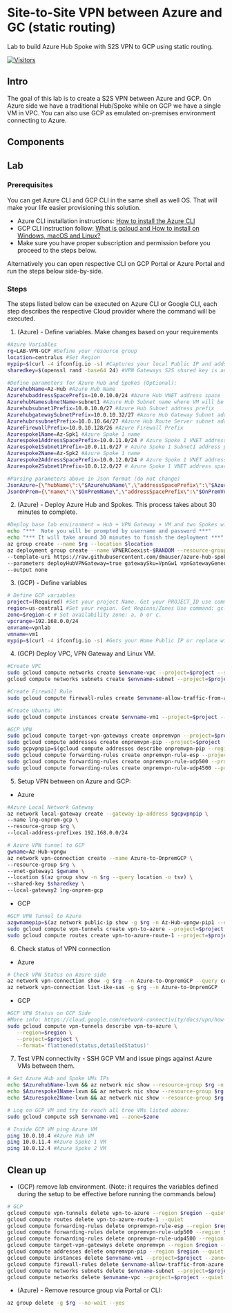 # Site-to-Site VPN between Azure and GC (static routing)

Lab to build Azure Hub Spoke with S2S VPN to GCP using static routing.

[![Visitors](https://api.visitorbadge.io/api/visitors?path=https%3A%2F%2Fgithub.com%2Fdmauser%2Fopnazure&countColor=%23263759)](https://visitorbadge.io/status?path=https%3A%2F%2Fgithub.com%2Fdmauser%2Fopnazure)

## Intro

The goal of this lab is to create a S2S VPN between Azure and GCP.
On Azure side we have a traditional Hub/Spoke while on GCP we have a single VM in VPC.
You can also use GCP as emulated on-premises environment connecting to Azure.

## Components

## Lab

### Prerequisites

You can get Azure CLI and GCP CLI in the same shell as well OS. That will make your life easier provisioning this solution.

- Azure CLI installation instructions: [How to install the Azure CLI](https://docs.microsoft.com/en-us/cli/azure/install-azure-cli?view=azure-cli-latest)
- GCP CLI instruction follow: [What is gcloud and How to install on Windows, macOS and Linux?](https://geekflare.com/gcloud-installation-guide/)
- Make sure you have proper subscription and permission before you proceed to the steps below.

Alternatively you can open respective CLI on GCP Portal or Azure Portal and run the steps below side-by-side.

### Steps

The steps listed below can be executed on Azure CLI or Google CLI, each step describes the respective Cloud provider where the command will be executed.

1) (Azure) - Define variables. Make changes based on your requirements

```bash
#Azure Variables
rg=LAB-VPN-GCP #Define your resource group
location=centralus #Set Region
mypip=$(curl -4 ifconfig.io -s) #Captures your local Public IP and adds it to NSG to restrict access to SSH only for your Public IP.
sharedkey=$(openssl rand -base64 24) #VPN Gateways S2S shared key is automatically generated. This works on Linux only.

#Define parameters for Azure Hub and Spokes (Optional):
AzurehubName=Az-Hub #Azure Hub Name
AzurehubaddressSpacePrefix=10.0.10.0/24 #Azure Hub VNET address space
AzurehubNamesubnetName=subnet1 #Azure Hub Subnet name where VM will be provisioned
Azurehubsubnet1Prefix=10.0.10.0/27 #Azure Hub Subnet address prefix
AzurehubgatewaySubnetPrefix=10.0.10.32/27 #Azure Hub Gateway Subnet address prefix
AzurehubrssubnetPrefix=10.0.10.64/27 #Azure Hub Route Server subnet address prefix
AzureFirewallPrefix=10.0.10.128/26 #Azure Firewall Prefix
Azurespoke1Name=Az-Spk1 #Azure Spoke 1 name
Azurespoke1AddressSpacePrefix=10.0.11.0/24 # Azure Spoke 1 VNET address space
Azurespoke1Subnet1Prefix=10.0.11.0/27 # Azure Spoke 1 Subnet1 address prefix
Azurespoke2Name=Az-Spk2 #Azure Spoke 1 name
Azurespoke2AddressSpacePrefix=10.0.12.0/24 # Azure Spoke 1 VNET address space
Azurespoke2Subnet1Prefix=10.0.12.0/27 # Azure Spoke 1 VNET address space

#Parsing parameters above in Json format (do not change)
JsonAzure={\"hubName\":\"$AzurehubName\",\"addressSpacePrefix\":\"$AzurehubaddressSpacePrefix\",\"subnetName\":\"$AzurehubNamesubnetName\",\"subnet1Prefix\":\"$Azurehubsubnet1Prefix\",\"AzureFirewallPrefix\":\"$AzureFirewallPrefix\",\"gatewaySubnetPrefix\":\"$AzurehubgatewaySubnetPrefix\",\"rssubnetPrefix\":\"$AzurehubrssubnetPrefix\",\"spoke1Name\":\"$Azurespoke1Name\",\"spoke1AddressSpacePrefix\":\"$Azurespoke1AddressSpacePrefix\",\"spoke1Subnet1Prefix\":\"$Azurespoke1Subnet1Prefix\",\"spoke2Name\":\"$Azurespoke2Name\",\"spoke2AddressSpacePrefix\":\"$Azurespoke2AddressSpacePrefix\",\"spoke2Subnet1Prefix\":\"$Azurespoke2Subnet1Prefix\"}
JsonOnPrem={\"name\":\"$OnPremName\",\"addressSpacePrefix\":\"$OnPremVnetAddressSpace\",\"subnet1Prefix\":\"$OnPremSubnet1prefix\",\"gatewaySubnetPrefix\":\"$OnPremgatewaySubnetPrefix\",\"asn\":\"$OnPremgatewayASN\"}
```

2) (Azure) - Deploy Azure Hub and Spokes. This process takes about 30 minutes to complete.

```bash
#Deploy base lab environment = Hub + VPN Gateway + VM and two Spokes with one VM on each.
echo "***  Note you will be prompted by username and password ***"
echo "*** It will take around 30 minutes to finish the deployment ***"
az group create --name $rg --location $location
az deployment group create --name VPNERCoexist-$RANDOM --resource-group $rg \
--template-uri https://raw.githubusercontent.com/dmauser/azure-hub-spoke-base-lab/main/azuredeploy.json \
--parameters deployHubVPNGateway=true gatewaySku=VpnGw1 vpnGatewayGeneration=Generation1 Restrict_SSH_VM_AccessByPublicIP=$mypip sharedKey=$sharedkey deployHubERGateway=false Onprem=$JsonOnPrem Azure=$JsonAzure \
--output none
```

3) (GCP) - Define variables

```bash
# Define GCP variables
project=(Required) #Set your project Name. Get your PROJECT_ID use command: gcloud projects list 
region=us-central1 #Set your region. Get Regions/Zones Use command: gcloud compute zones list
zone=$region-c # Set availability zone: a, b or c.
vpcrange=192.168.0.0/24
envname=vpnlab
vmname=vm1
mypip=$(curl -4 ifconfig.io -s) #Gets your Home Public IP or replace with that information. It will add it to the Firewall Rule.
```

4) (GCP) Deploy VPC, VPN Gateway and Linux VM.

```bash
#Create VPC
sudo gcloud compute networks create $envname-vpc --project=$project --subnet-mode=custom --mtu=1460 --bgp-routing-mode=regional
gcloud compute networks subnets create $envname-subnet --project=$project --range=$vpcrange --network=$envname-vpc --region=$region

#Create Firewall Rule
sudo gcloud compute firewall-rules create $envname-allow-traffic-from-azure --network $envname-vpc --allow tcp,udp,icmp --source-ranges 192.168.0.0/16,10.0.0.0/8,172.16.0.0/16,35.235.240.0/20,$mypip/32

#Create Ubuntu VM:
sudo gcloud compute instances create $envname-vm1 --project=$project --zone=$zone --machine-type=f1-micro --network-interface=subnet=$envname-subnet,network-tier=PREMIUM --image=ubuntu-1804-bionic-v20210817 --image-project=ubuntu-os-cloud --boot-disk-size=10GB --boot-disk-type=pd-balanced --boot-disk-device-name=$envname-vm1 

#GCP VPN
sudo gcloud compute target-vpn-gateways create onpremvpn --project=$project --region=$region --network=$envname-vpc 
sudo gcloud compute addresses create onpremvpn-pip --project=$project --region=$region
sudo gcpvpnpip=$(gcloud compute addresses describe onpremvpn-pip --region=$region --project=$project --format='value(address)')
sudo gcloud compute forwarding-rules create onpremvpn-rule-esp --project=$project --region=$region --address=$gcpvpnpip --ip-protocol=ESP --target-vpn-gateway=onpremvpn 
sudo gcloud compute forwarding-rules create onpremvpn-rule-udp500 --project=$project --region=$region --address=$gcpvpnpip --ip-protocol=UDP --ports=500 --target-vpn-gateway=onpremvpn 
sudo gcloud compute forwarding-rules create onpremvpn-rule-udp4500 --project=$project --region=$region --address=$gcpvpnpip --ip-protocol=UDP --ports=4500 --target-vpn-gateway=onpremvpn
```

5) Setup VPN between on Azure and GCP:

- Azure

```bash
#Azure Local Network Gateway
az network local-gateway create --gateway-ip-address $gcpvpnpip \
--name lng-onprem-gcp \
--resource-group $rg \
--local-address-prefixes 192.168.0.0/24

# Azure VPN tunnel to GCP
gwname=Az-Hub-vpngw
az network vpn-connection create --name Azure-to-OnpremGCP \
--resource-group $rg \
--vnet-gateway1 $gwname \
--location $(az group show -n $rg --query location -o tsv) \
--shared-key $sharedkey \
--local-gateway2 lng-onprem-gcp
```

- GCP

```bash
#GCP VPN Tunnel to Azure
azgwnamepip=$(az network public-ip show -g $rg -n Az-Hub-vpngw-pip1 --query ipAddress -o tsv)
sudo gcloud compute vpn-tunnels create vpn-to-azure --project=$project --region=$region --peer-address=$azgwnamepip --shared-secret=$sharedkey --ike-version=2 --local-traffic-selector=0.0.0.0/0 --remote-traffic-selector=0.0.0.0/0 --target-vpn-gateway=onpremvpn 
sudo gcloud compute routes create vpn-to-azure-route-1 --project=$project --network=$envname-vpc --priority=1000 --destination-range=10.0.0.0/8 --next-hop-vpn-tunnel=vpn-to-azure --next-hop-vpn-tunnel-region=$region
```

6) Check status of VPN connection

- Azure

```bash
# Check VPN Status on Azure side
az network vpn-connection show -g $rg --n Azure-to-OnpremGCP --query connectionStatus -o tsv
az network vpn-connection list-ike-sas -g $rg --n Azure-to-OnpremGCP
```

- GCP 

```bash
#GCP VPN Status on GCP Side
#More info: https://cloud.google.com/network-connectivity/docs/vpn/how-to/checking-vpn-status
sudo gcloud compute vpn-tunnels describe vpn-to-azure \
   --region=$region \
   --project=$project \
   --format='flattened(status,detailedStatus)'
```

7) Test VPN connectivity - SSH GCP VM and issue pings against Azure VMs between them.

```bash
# Get Azure Hub and Spoke VMs IPs 
echo $AzurehubName-lxvm && az network nic show --resource-group $rg -n $AzurehubName-lxvm-nic --query "ipConfigurations[].privateIpAddress" -o tsv &&
echo $Azurespoke1Name-lxvm && az network nic show --resource-group $rg -n $Azurespoke1Name-lxvm-nic --query "ipConfigurations[].privateIpAddress" -o tsv &&
echo $Azurespoke2Name-lxvm && az network nic show --resource-group $rg -n $Azurespoke2Name-lxvm-nic --query "ipConfigurations[].privateIpAddress" -o tsv

# Log on GCP VM and try to reach all tree VMs listed above:
sudo gcloud compute ssh $envname-vm1 --zone=$zone

# Inside GCP VM ping Azure VM
ping 10.0.10.4 #Azure Hub VM
ping 10.0.11.4 #Azure Spoke 1 VM
ping 10.0.12.4 #Azure Spoke 2 VM
```
## Clean up

- (GCP) remove lab environment. 
(Note: it requires the variables defined during the setup to be effective before running the commands below)

```bash
# GCP
gcloud compute vpn-tunnels delete vpn-to-azure --region $region --quiet
gcloud compute routes delete vpn-to-azure-route-1 --quiet
gcloud compute forwarding-rules delete onpremvpn-rule-esp --region $region --quiet
gcloud compute forwarding-rules delete onpremvpn-rule-udp500 --region $region --quiet
gcloud compute forwarding-rules delete onpremvpn-rule-udp4500 --region $region --quiet
gcloud compute target-vpn-gateways delete onpremvpn --region $region --quiet
gcloud compute addresses delete onpremvpn-pip --region $region --quiet
gcloud compute instances delete $envname-vm1 --project=$project --zone=$zone --quiet
gcloud compute firewall-rules delete $envname-allow-traffic-from-azure --quiet
gcloud compute networks subnets delete $envname-subnet --project=$project --region=$region --quiet
gcloud compute networks delete $envname-vpc --project=$project --quiet
```

- (Azure) - Remove resource group via Portal or CLI:

```bash
az group delete -g $rg --no-wait --yes
```
